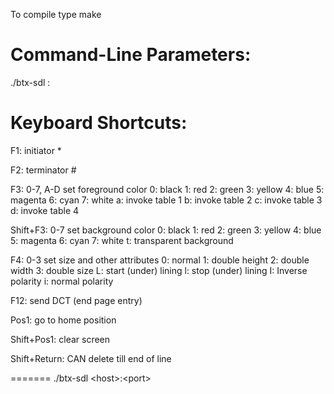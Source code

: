 To compile type
make

Command-Line Parameters:
========================

./btx-sdl <host>:<port>


Keyboard Shortcuts:
===================

F1: initiator *

F2: terminator #

F3: 0-7, A-D set foreground color
	0: black
	1: red
	2: green
	3: yellow
	4: blue
	5: magenta
	6: cyan
	7: white
	a: invoke table 1
	b: invoke table 2
	c: invoke table 3
	d: invoke table 4

Shift+F3: 0-7 set background color
	0: black
	1: red
	2: green
	3: yellow
	4: blue
	5: magenta
	6: cyan
	7: white
	t: transparent background

F4: 0-3 set size and other attributes
	0: normal
	1: double height
	2: double width
	3: double size
	L: start (under) lining
	l: stop (under) lining
	I: Inverse polarity
	i: normal polarity

F12: send DCT (end page entry)

Pos1: go to home position

Shift+Pos1: clear screen

Shift+Return: CAN delete till end of line

=======
./btx-sdl \<host\>:\<port\>
